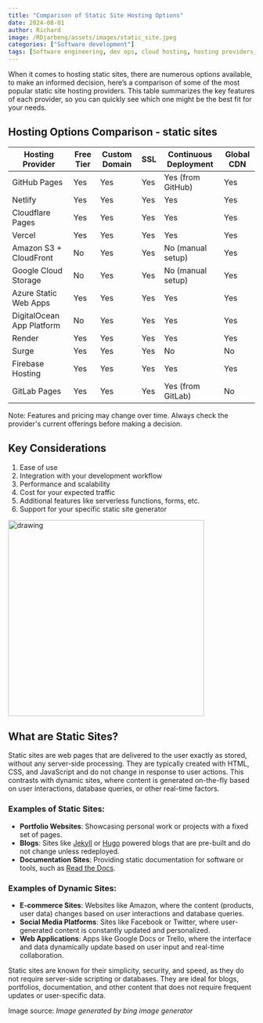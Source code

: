 ```yaml
---
title: "Comparison of Static Site Hosting Options"
date: 2024-08-01
author: Richard
image: /RDjarbeng/assets/images/static_site.jpeg
categories: ["Software development"]
tags: [Software engineering, dev ops, cloud hosting, hosting providers, comparison]
---
```


When it comes to hosting static sites, there are numerous options available, to make an informed decision, here’s a comparison of some of the most popular static site hosting providers. This table summarizes the key features of each provider, so you can quickly see which one might be the best fit for your needs.

<!-- ![Static site's on cloud, glowing image with logos](/RDjarbeng/assets/images/static_site.jpeg) -->



## Hosting Options Comparison - static sites

| Hosting Provider         | Free Tier | Custom Domain | SSL | Continuous Deployment | Global CDN |
|--------------------------|-----------|---------------|-----|------------------------|------------|
| GitHub Pages             | Yes       | Yes           | Yes | Yes (from GitHub)      | Yes        |
| Netlify                  | Yes       | Yes           | Yes | Yes                    | Yes        |
| Cloudflare Pages         | Yes       | Yes           | Yes | Yes                    | Yes        |
| Vercel                   | Yes       | Yes           | Yes | Yes                    | Yes        |
| Amazon S3 + CloudFront   | No        | Yes           | Yes | No (manual setup)      | Yes        |
| Google Cloud Storage     | No        | Yes           | Yes | No (manual setup)      | Yes        |
| Azure Static Web Apps    | Yes       | Yes           | Yes | Yes                    | Yes        |
| DigitalOcean App Platform| No        | Yes           | Yes | Yes                    | Yes        |
| Render                   | Yes       | Yes           | Yes | Yes                    | Yes        |
| Surge                    | Yes       | Yes           | Yes | No                     | No         |
| Firebase Hosting         | Yes       | Yes           | Yes | Yes                    | Yes        |
| GitLab Pages             | Yes       | Yes           | Yes | Yes (from GitLab)      | No         |

Note: Features and pricing may change over time. Always check the provider's current offerings before making a decision.

## Key Considerations

1. Ease of use
2. Integration with your development workflow
3. Performance and scalability
4. Cost for your expected traffic
5. Additional features like serverless functions, forms, etc.
6. Support for your specific static site generator

<img src="/RDjarbeng/assets/images/static_site.jpeg" alt="drawing" height ="400px" />

## What are Static Sites?

Static sites are web pages that are delivered to the user exactly as stored, without any server-side processing. They are typically created with HTML, CSS, and JavaScript and do not change in response to user actions. This contrasts with dynamic sites, where content is generated on-the-fly based on user interactions, database queries, or other real-time factors.
### Examples of Static Sites:
- **Portfolio Websites**: Showcasing personal work or projects with a fixed set of pages.
- **Blogs**: Sites like [Jekyll](https://jekyllrb.com/) or [Hugo](https://gohugo.io/) powered blogs that are pre-built and do not change unless redeployed.
- **Documentation Sites**: Providing static documentation for software or tools, such as [Read the Docs](https://readthedocs.org/).

### Examples of Dynamic Sites:
- **E-commerce Sites**: Websites like Amazon, where the content (products, user data) changes based on user interactions and database queries.
- **Social Media Platforms**: Sites like Facebook or Twitter, where user-generated content is constantly updated and personalized.
- **Web Applications**: Apps like Google Docs or Trello, where the interface and data dynamically update based on user input and real-time collaboration.

Static sites are known for their simplicity, security, and speed, as they do not require server-side scripting or databases. They are ideal for blogs, portfolios, documentation, and other content that does not require frequent updates or user-specific data.

Image source: _Image generated by bing image generator_